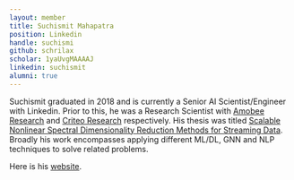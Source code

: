 ```yaml
---
layout: member
title: Suchismit Mahapatra
position: Linkedin 
handle: suchismi
github: schrilax
scholar: 1yaUvgMAAAAJ
linkedin: suchismit
alumni: true
---
```


Suchismit graduated in 2018 and is currently a Senior AI Scientist/Engineer with Linkedin. Prior to this, he was a Research Scientist with [Amobee Research](https://www.amobee.com/) and [Criteo Research](https://ailab.criteo.com/) respectively. His thesis was titled [Scalable Nonlinear Spectral Dimensionality Reduction Methods for Streaming Data](https://search.proquest.com/openview/1048a2832f99a635877cddd52c631bc8/1?pq-origsite=gscholar&cbl=18750&diss=y). Broadly his work encompasses applying different ML/DL, GNN and NLP techniques to solve related problems.

Here is his [website](https://schrilax.github.io/).

